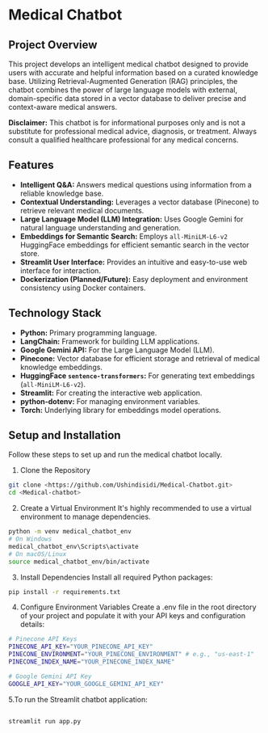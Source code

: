 # Medical Chatbot

## Project Overview

This project develops an intelligent medical chatbot designed to provide users with accurate and helpful information based on a curated knowledge base. Utilizing Retrieval-Augmented Generation (RAG) principles, the chatbot combines the power of large language models with external, domain-specific data stored in a vector database to deliver precise and context-aware medical answers.

**Disclaimer:** This chatbot is for informational purposes only and is not a substitute for professional medical advice, diagnosis, or treatment. Always consult a qualified healthcare professional for any medical concerns.

## Features

* **Intelligent Q&A:** Answers medical questions using information from a reliable knowledge base.
* **Contextual Understanding:** Leverages a vector database (Pinecone) to retrieve relevant medical documents.
* **Large Language Model (LLM) Integration:** Uses Google Gemini for natural language understanding and generation.
* **Embeddings for Semantic Search:** Employs `all-MiniLM-L6-v2` HuggingFace embeddings for efficient semantic search in the vector store.
* **Streamlit User Interface:** Provides an intuitive and easy-to-use web interface for interaction.
* **Dockerization (Planned/Future):** Easy deployment and environment consistency using Docker containers.

## Technology Stack

* **Python:** Primary programming language.
* **LangChain:** Framework for building LLM applications.
* **Google Gemini API:** For the Large Language Model (LLM).
* **Pinecone:** Vector database for efficient storage and retrieval of medical knowledge embeddings.
* **HuggingFace `sentence-transformers`:** For generating text embeddings (`all-MiniLM-L6-v2`).
* **Streamlit:** For creating the interactive web application.
* **python-dotenv:** For managing environment variables.
* **Torch:** Underlying library for embeddings model operations.

## Setup and Installation

Follow these steps to set up and run the medical chatbot locally.

1. Clone the Repository

```bash
git clone <https://github.com/Ushindisidi/Medical-Chatbot.git>
cd <Medical-chatbot>
```
2. Create a Virtual Environment
It's highly recommended to use a virtual environment to manage dependencies.
```bash
python -m venv medical_chatbot_env
# On Windows
medical_chatbot_env\Scripts\activate
# On macOS/Linux
source medical_chatbot_env/bin/activate
```
3. Install Dependencies
Install all required Python packages:

```Bash
pip install -r requirements.txt
```

4. Configure Environment Variables
Create a .env file in the root directory of your project and populate it with your API keys and configuration details:

```bash
# Pinecone API Keys
PINECONE_API_KEY="YOUR_PINECONE_API_KEY"
PINECONE_ENVIRONMENT="YOUR_PINECONE_ENVIRONMENT" # e.g., "us-east-1"
PINECONE_INDEX_NAME="YOUR_PINECONE_INDEX_NAME"

# Google Gemini API Key
GOOGLE_API_KEY="YOUR_GOOGLE_GEMINI_API_KEY"
```
5.To run the Streamlit chatbot application:

```Bash

streamlit run app.py
```